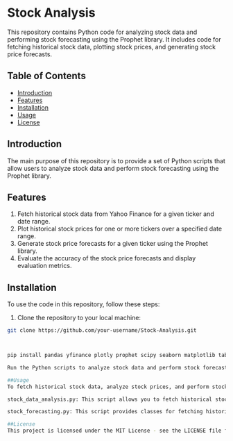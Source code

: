
# Stock Analysis

This repository contains Python code for analyzing stock data and performing stock forecasting using the Prophet library. It includes code for fetching historical stock data, plotting stock prices, and generating stock price forecasts.

## Table of Contents

- [Introduction](#introduction)
- [Features](#features)
- [Installation](#installation)
- [Usage](#usage)
- [License](#license)

## Introduction

The main purpose of this repository is to provide a set of Python scripts that allow users to analyze stock data and perform stock forecasting using the Prophet library.

## Features

1. Fetch historical stock data from Yahoo Finance for a given ticker and date range.
2. Plot historical stock prices for one or more tickers over a specified date range.
3. Generate stock price forecasts for a given ticker using the Prophet library.
4. Evaluate the accuracy of the stock price forecasts and display evaluation metrics.

## Installation

To use the code in this repository, follow these steps:

1. Clone the repository to your local machine:

```bash
git clone https://github.com/your-username/Stock-Analysis.git



pip install pandas yfinance plotly prophet scipy seaborn matplotlib tabulate

Run the Python scripts to analyze stock data and perform stock forecasting.

##Usage
To fetch historical stock data, analyze stock prices, and perform stock forecasting, you can run the Python scripts available in the repository. The main scripts are:

stock_data_analysis.py: This script allows you to fetch historical stock data, plot stock prices, and generate stock price forecasts using the Prophet library. You can customize the tickers and date range for analysis.

stock_forecasting.py: This script provides classes for fetching historical stock data and performing stock forecasting using the Prophet library. You can use this script to integrate stock forecasting into your own applications.

##License
This project is licensed under the MIT License - see the LICENSE file for details.
